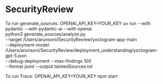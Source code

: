 # SecurityReview

To run generate_sources:
OPENAI_API_KEY=YOUR_KEY uv run --with pydantic --with pydantic-ai --with openai \
            python3 generate_sources/analyze.py \
            --target /Users/arunsoni/SecurityReview/yoctogram-app-main \
            --deployment-model /Users/arunsoni/SecurityReview/deployment_understanding/yoctogram-gpt-5.json \
            --debug-deployment --max-findings 100 \
            --format jsonl --output taintedSources.txt

To run Trace:
OPENAI_API_KEY=YOUR_KEY npm start